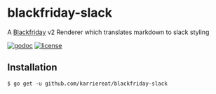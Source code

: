# blackfriday-slack
A [Blackfriday](https://github.com/russross/blackfriday) v2 Renderer which translates markdown to slack styling

[![godoc](https://img.shields.io/badge/godoc-reference-orange.svg?style=flat-square)](https://godoc.org/github.com/karriereat/blackfriday-slack)
[![license](https://img.shields.io/github/license/karriereat/blackfriday-slack.svg?style=flat-square)](https://github.com/karriereat/blackfriday-slack/blob/master/LICENSE.md)


## Installation
```
$ go get -u github.com/karriereat/blackfriday-slack
```

